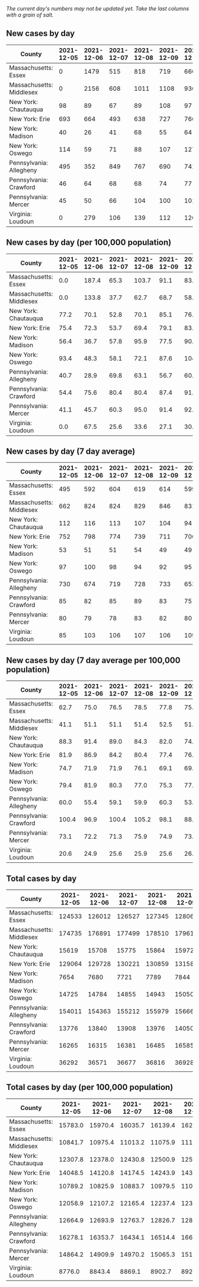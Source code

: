 _The current day's numbers may not be updated yet. Take the last columns with a grain of salt._
## New cases by day

| County | 2021-12-05 | 2021-12-06 | 2021-12-07 | 2021-12-08 | 2021-12-09 | 2021-12-10 | 2021-12-11 |
| --- | --- | --- | --- | --- | --- | --- | --- |
| Massachusetts: Essex | 0 | 1479 | 515 | 818 | 719 | 660 |  |
| Massachusetts: Middlesex | 0 | 2156 | 608 | 1011 | 1108 | 936 |  |
| New York: Chautauqua | 98 | 89 | 67 | 89 | 108 | 97 |  |
| New York: Erie | 693 | 664 | 493 | 638 | 727 | 766 |  |
| New York: Madison | 40 | 26 | 41 | 68 | 55 | 64 |  |
| New York: Oswego | 114 | 59 | 71 | 88 | 107 | 127 |  |
| Pennsylvania: Allegheny | 495 | 352 | 849 | 767 | 690 | 741 | 937 |
| Pennsylvania: Crawford | 46 | 64 | 68 | 68 | 74 | 77 | 88 |
| Pennsylvania: Mercer | 45 | 50 | 66 | 104 | 100 | 101 | 142 |
| Virginia: Loudoun | 0 | 279 | 106 | 139 | 112 | 126 |  |

## New cases by day (per 100,000 population)

| County | 2021-12-05 | 2021-12-06 | 2021-12-07 | 2021-12-08 | 2021-12-09 | 2021-12-10 | 2021-12-11 |
| --- | --- | --- | --- | --- | --- | --- | --- |
| Massachusetts: Essex | 0.0 | 187.4 | 65.3 | 103.7 | 91.1 | 83.6 |  |
| Massachusetts: Middlesex | 0.0 | 133.8 | 37.7 | 62.7 | 68.7 | 58.1 |  |
| New York: Chautauqua | 77.2 | 70.1 | 52.8 | 70.1 | 85.1 | 76.4 |  |
| New York: Erie | 75.4 | 72.3 | 53.7 | 69.4 | 79.1 | 83.4 |  |
| New York: Madison | 56.4 | 36.7 | 57.8 | 95.9 | 77.5 | 90.2 |  |
| New York: Oswego | 93.4 | 48.3 | 58.1 | 72.1 | 87.6 | 104.0 |  |
| Pennsylvania: Allegheny | 40.7 | 28.9 | 69.8 | 63.1 | 56.7 | 60.9 | 77.1 |
| Pennsylvania: Crawford | 54.4 | 75.6 | 80.4 | 80.4 | 87.4 | 91.0 | 104.0 |
| Pennsylvania: Mercer | 41.1 | 45.7 | 60.3 | 95.0 | 91.4 | 92.3 | 129.8 |
| Virginia: Loudoun | 0.0 | 67.5 | 25.6 | 33.6 | 27.1 | 30.5 |  |

## New cases by day (7 day average)

| County | 2021-12-05 | 2021-12-06 | 2021-12-07 | 2021-12-08 | 2021-12-09 | 2021-12-10 | 2021-12-11 |
| --- | --- | --- | --- | --- | --- | --- | --- |
| Massachusetts: Essex | 495 | 592 | 604 | 619 | 614 | 599 |  |
| Massachusetts: Middlesex | 662 | 824 | 824 | 829 | 846 | 831 |  |
| New York: Chautauqua | 112 | 116 | 113 | 107 | 104 | 94 |  |
| New York: Erie | 752 | 798 | 774 | 739 | 711 | 706 |  |
| New York: Madison | 53 | 51 | 51 | 54 | 49 | 49 |  |
| New York: Oswego | 97 | 100 | 98 | 94 | 92 | 95 |  |
| Pennsylvania: Allegheny | 730 | 674 | 719 | 728 | 733 | 653 | 690 |
| Pennsylvania: Crawford | 85 | 82 | 85 | 89 | 83 | 75 | 69 |
| Pennsylvania: Mercer | 80 | 79 | 78 | 83 | 82 | 80 | 87 |
| Virginia: Loudoun | 85 | 103 | 106 | 107 | 106 | 109 |  |

## New cases by day (7 day average per 100,000 population)

| County | 2021-12-05 | 2021-12-06 | 2021-12-07 | 2021-12-08 | 2021-12-09 | 2021-12-10 | 2021-12-11 |
| --- | --- | --- | --- | --- | --- | --- | --- |
| Massachusetts: Essex | 62.7 | 75.0 | 76.5 | 78.5 | 77.8 | 75.9 |  |
| Massachusetts: Middlesex | 41.1 | 51.1 | 51.1 | 51.4 | 52.5 | 51.6 |  |
| New York: Chautauqua | 88.3 | 91.4 | 89.0 | 84.3 | 82.0 | 74.1 |  |
| New York: Erie | 81.9 | 86.9 | 84.2 | 80.4 | 77.4 | 76.8 |  |
| New York: Madison | 74.7 | 71.9 | 71.9 | 76.1 | 69.1 | 69.1 |  |
| New York: Oswego | 79.4 | 81.9 | 80.3 | 77.0 | 75.3 | 77.8 |  |
| Pennsylvania: Allegheny | 60.0 | 55.4 | 59.1 | 59.9 | 60.3 | 53.7 | 56.7 |
| Pennsylvania: Crawford | 100.4 | 96.9 | 100.4 | 105.2 | 98.1 | 88.6 | 81.5 |
| Pennsylvania: Mercer | 73.1 | 72.2 | 71.3 | 75.9 | 74.9 | 73.1 | 79.5 |
| Virginia: Loudoun | 20.6 | 24.9 | 25.6 | 25.9 | 25.6 | 26.4 |  |

## Total cases by day

| County | 2021-12-05 | 2021-12-06 | 2021-12-07 | 2021-12-08 | 2021-12-09 | 2021-12-10 | 2021-12-11 |
| --- | --- | --- | --- | --- | --- | --- | --- |
| Massachusetts: Essex | 124533 | 126012 | 126527 | 127345 | 128064 | 128724 |  |
| Massachusetts: Middlesex | 174735 | 176891 | 177499 | 178510 | 179618 | 180554 |  |
| New York: Chautauqua | 15619 | 15708 | 15775 | 15864 | 15972 | 16069 |  |
| New York: Erie | 129064 | 129728 | 130221 | 130859 | 131586 | 132352 |  |
| New York: Madison | 7654 | 7680 | 7721 | 7789 | 7844 | 7908 |  |
| New York: Oswego | 14725 | 14784 | 14855 | 14943 | 15050 | 15177 |  |
| Pennsylvania: Allegheny | 154011 | 154363 | 155212 | 155979 | 156669 | 157410 | 158347 |
| Pennsylvania: Crawford | 13776 | 13840 | 13908 | 13976 | 14050 | 14127 | 14215 |
| Pennsylvania: Mercer | 16265 | 16315 | 16381 | 16485 | 16585 | 16686 | 16828 |
| Virginia: Loudoun | 36292 | 36571 | 36677 | 36816 | 36928 | 37054 |  |

## Total cases by day (per 100,000 population)

| County | 2021-12-05 | 2021-12-06 | 2021-12-07 | 2021-12-08 | 2021-12-09 | 2021-12-10 | 2021-12-11 |
| --- | --- | --- | --- | --- | --- | --- | --- |
| Massachusetts: Essex | 15783.0 | 15970.4 | 16035.7 | 16139.4 | 16230.5 | 16314.1 |  |
| Massachusetts: Middlesex | 10841.7 | 10975.4 | 11013.2 | 11075.9 | 11144.6 | 11202.7 |  |
| New York: Chautauqua | 12307.8 | 12378.0 | 12430.8 | 12500.9 | 12586.0 | 12662.4 |  |
| New York: Erie | 14048.5 | 14120.8 | 14174.5 | 14243.9 | 14323.0 | 14406.4 |  |
| New York: Madison | 10789.2 | 10825.9 | 10883.7 | 10979.5 | 11057.1 | 11147.3 |  |
| New York: Oswego | 12058.9 | 12107.2 | 12165.4 | 12237.4 | 12325.1 | 12429.1 |  |
| Pennsylvania: Allegheny | 12664.9 | 12693.9 | 12763.7 | 12826.7 | 12883.5 | 12944.4 | 13021.5 |
| Pennsylvania: Crawford | 16278.1 | 16353.7 | 16434.1 | 16514.4 | 16601.9 | 16692.9 | 16796.8 |
| Pennsylvania: Mercer | 14864.2 | 14909.9 | 14970.2 | 15065.3 | 15156.6 | 15248.9 | 15378.7 |
| Virginia: Loudoun | 8776.0 | 8843.4 | 8869.1 | 8902.7 | 8929.8 | 8960.2 |  |
